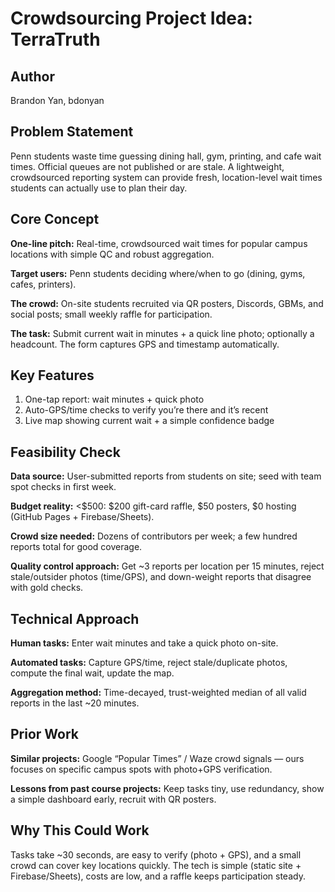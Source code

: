 # Crowdsourcing Project Idea: TerraTruth

## Author
Brandon Yan, bdonyan

## Problem Statement
Penn students waste time guessing dining hall, gym, printing, and cafe wait times. Official queues are not published or are stale. A lightweight, crowdsourced reporting system can provide fresh, location-level wait times students can actually use to plan their day.

## Core Concept
**One-line pitch:** Real-time, crowdsourced wait times for popular campus locations with simple QC and robust aggregation.

**Target users:** Penn students deciding where/when to go (dining, gyms, cafes, printers).

**The crowd:** On-site students recruited via QR posters, Discords, GBMs, and social posts; small weekly raffle for participation.

**The task:** Submit current wait in minutes + a quick line photo; optionally a headcount. The form captures GPS and timestamp automatically.

## Key Features
1. One-tap report: wait minutes + quick photo
2. Auto-GPS/time checks to verify you’re there and it’s recent
3. Live map showing current wait + a simple confidence badge

## Feasibility Check
**Data source:** User-submitted reports from students on site; seed with team spot checks in first week.

**Budget reality:** <$500: $200 gift-card raffle, $50 posters, $0 hosting (GitHub Pages + Firebase/Sheets).

**Crowd size needed:** Dozens of contributors per week; a few hundred reports total for good coverage.

**Quality control approach:** Get ~3 reports per location per 15 minutes, reject stale/outsider photos (time/GPS), and down-weight reports that disagree with gold checks.

## Technical Approach
**Human tasks:** Enter wait minutes and take a quick photo on-site.

**Automated tasks:** Capture GPS/time, reject stale/duplicate photos, compute the final wait, update the map.

**Aggregation method:** Time-decayed, trust-weighted median of all valid reports in the last ~20 minutes.

## Prior Work
**Similar projects:** Google “Popular Times” / Waze crowd signals — ours focuses on specific campus spots with photo+GPS verification.

**Lessons from past course projects:** Keep tasks tiny, use redundancy, show a simple dashboard early, recruit with QR posters.

## Why This Could Work
Tasks take ~30 seconds, are easy to verify (photo + GPS), and a small crowd can cover key locations quickly. The tech is simple (static site + Firebase/Sheets), costs are low, and a raffle keeps participation steady.